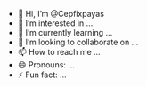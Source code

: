 - 👋 Hi, I’m @Cepfixpayas
- 👀 I’m interested in ...
- 🌱 I’m currently learning ...
- 💞️ I’m looking to collaborate on ...
- 📫 How to reach me ...
- 😄 Pronouns: ...
- ⚡ Fun fact: ...

<!---
Cepfixpayas/Cepfixpayas is a ✨ special ✨ repository because its `README.md` (this file) appears on your GitHub profile.
You can click the Preview link to take a look at your changes.
--->

